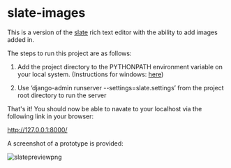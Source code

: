 # slate-images

This is a version of the [slate](https://github.com/ianstormtaylor/slate) rich text editor with the ability to add images added in.

The steps to run this project are as follows:

1. Add the project directory to the PYTHONPATH environment variable on your local system. (Instructions for windows: [here](https://stackoverflow.com/questions/3701646/how-to-add-to-the-pythonpath-in-windows-so-it-finds-my-modules-packages))
  
2. Use ‘django-admin runserver --settings=slate.settings’ from the project root directory to run the server
  

That&#39;s it! You should now be able to navate to your localhost via the following link in your browser:

http://127.0.0.1:8000/

A screenshot of a prototype is provided:

![slatepreviewpng](https://i.ibb.co/PC6d36T/slate-preview.png)
